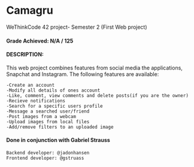# Camagru
WeThinkCode 42 project- Semester 2 (First Web project)

#### Grade Achieved: N/A / 125

#### DESCRIPTION:
This web project combines features from social media the applications, Snapchat and Instagram.
The following features are available:

    -Create an account
    -Modify all details of ones account
    -Like, comment, view comments and delete posts(if you are the owner)
    -Recieve notifications
    -Search for a specific users profile
    -Message a searched user/friend
    -Post images from a webcam
    -Upload images from local files
    -Add/remove filters to an uploaded image

#### Done in conjunction with Gabriel Strauss
    Backend developer: @jadonhansen
    Frontend developer: @gstruass
